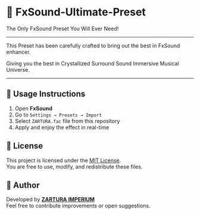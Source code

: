 # 🎷 FxSound-Ultimate-Preset
The Only FxSound Preset You Will Ever Need!

---

This Preset has been carefully crafted to bring out the best in FxSound enhancer.

Giving you the best in Crystallized Surround Sound Immersive Musical Universe.

---

## 🚀 Usage Instructions

1. Open **FxSound**
2. Go to `Settings → Presets → Import`
3. Select  `ZARTURA.fac` file from this repository
4. Apply and enjoy the effect in real-time

## 📄 License

This project is licensed under the [MIT License](LICENSE).  
You are free to use, modify, and redistribute these files.

## 📨 Author

Developed by **[ZARTURA IMPERIUM](https://zartura.io)**  
Feel free to contribute improvements or open suggestions.
